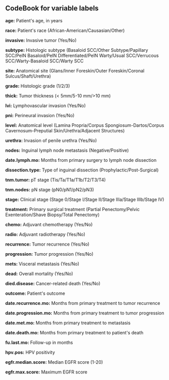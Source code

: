 ## CodeBook for variable labels

**age:** Patient's age, in years

**race:**  Patient's race (African-American/Causasian/Other)

**invasive:** Invasive tumor (Yes/No)

**subtype:** Histologic subtype (Basaloid SCC/Other Subtype/Papillary SCC/PeIN Basaloid/PeIN Differentiated/PeIN Warty/Usual SCC/Verrucous SCC/Warty-Basaloid SCC/Warty SCC  

**site:** Anatomical site (Glans/Inner Foreskin/Outer Foreskin/Coronal Sulcus/Shaft/Urethra)

**grade:** Histologic grade (1/2/3)

**thick:** Tumor thickness (< 5mm/5-10 mm/>10 mm)

**lvi:** Lymphovascular invasion (Yes/No)

**pni:** Perineural invasion (Yes/No)

**level:** Anatomical level (Lamina Propria/Corpus Spongiosum-Dartos/Corpus Cavernosum-Preputial Skin/Urethra/Adjacent Structures)

**urethra:** Invasion of penile urethra (Yes/No)

**nodes:** Inguinal lymph node metastasis (Negative/Positive)

**date.lymph.mo:** Months from primary surgery to lymph node dissection

**dissection.type:** Type of inguinal dissection (Prophylactic/Post-Surgical)

**tnm.tumor:** pT stage (Tis/Ta/T1a/T1b/T2/T3/T4)

**tnm.nodes:** pN stage (pN0/pN1/pN2/pN3)

**stage:** Clinical stage (Stage 0/Stage I/Stage II/Stage IIIa/Stage IIIb/Stage IV)

**treatment:** Primary surgical treatment (Partial Penectomy/Pelvic Exenteration/Shave Biopsy/Total Penectomy)

**chemo:** Adjuvant chemotherapy (Yes/No)

**radio:** Adjuvant radiotherapy (Yes/No)

**recurrence:** Tumor recurrence (Yes/No)

**progression:** Tumor progression (Yes/No)

**mets:** Visceral metastasis (Yes/No)

**dead:** Overall mortality (Yes/No)

**died.disease:** Cancer-related death (Yes/No)

**outcome:** Patient's outcome

**date.recurrence.mo:** Months from primary treatment to tumor recurrence

**date.progression.mo:** Months from primary treatment to tumor progression

**date.met.mo:** Months from primary treatment to metastasis

**date.death.mo:** Months from primary treatment to patient's death

**fu.last.mo:** Follow-up in months

**hpv.pos:** HPV positivity

**egfr.median.score:** Median EGFR score (1-20)

**egfr.max.score:** Maximum EGFR score